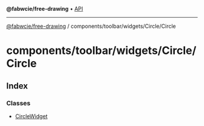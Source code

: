 **@fabwcie/free-drawing** • [API](../../../../../README.md)

***

[@fabwcie/free-drawing](../../../../../README.md) / components/toolbar/widgets/Circle/Circle

# components/toolbar/widgets/Circle/Circle

## Index

### Classes

- [CircleWidget](classes/CircleWidget.md)

